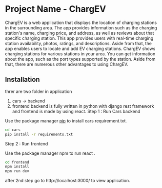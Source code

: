 # Project Name - ChargEV

ChargEV is a web application that displays the location of charging stations in the surrounding
area. The app provides information such as the charging station's name, charging price, and 
address, as well as reviews about that specific charging station. This app provides users with 
real-time charging station availability, photos, ratings, and descriptions.
Aside from that, the app enables users to locate and add EV charging stations. ChargEV shows 
charging stations for various stations in your area. You can get information about the app, such 
as the port types supported by the station. Aside from that, there are numerous other advantages 
to using ChargEV.


## Installation
threr are two folder in application 
1. cars -> backend
2. frontend 
backend is fully written in python with django rest framework and frontend is made by using react.
Step 1 : Run Cars backend

Use the package manager [pip](https://pip.pypa.io/en/stable/) to install cars requirement.txt.
```bash
cd cars
pip install -r requirements.txt
```
Step 2 : Run frontend 

Use the package manager npm to run react .
```bash
cd frontend
npm install
npm run dev
```
after 2nd step go to http://localhost:3000/ to view application.
